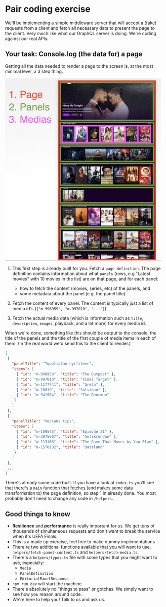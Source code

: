 # Pair coding exercise

We'll be implementing a simple middleware server that will accept a (fake) requests from a client and fetch all necessary data to present the page to the client. Very much like what our GraphQL server is doing. We're coding against our real APIs.

## Your task: Console.log (the data for) a page

Getting all the data needed to render a page to the screen is, at the most minimal level, a 3 step thing.

![Screenshot of C More](/docs/page-panel-medias.png)

1. This first step is already built for you. Fetch a `page definition`. The page definition contains information about what `panels` (rows, e.g "Latest movies" with 10 movies in the list) are on that page, and for each panel:

   - how to fetch the content (movies, series, etc) of the panels, and
   - some metadata about the panel (e.g. the panel title).

2. Fetch the content of every panel. The content is typically just a list of media id's (`["m-996959", "m-997010", "..."]`).
3. Fetch the actual media data (which is information such as `title`, `description`, `images`, playback, and a lot more) for every media id.

When we're done, something like this should be output to the console, the title of the panels and the title of the first couple of media items in each of them. (In the real world we'd send this to the client to render.)

```json
[
 {
   "panelTitle": "Topplistan hyrfilmer",
   "items": [
     { "id": "m-996959", "title": "The Outpost" },
     { "id": "m-997010", "title": "Final Target" },
     { "id": "m-1177741", "title": "Greta" },
     { "id": "m-28819", "title": "Solsidan" },
     { "id": "m-941904", "title": "The Doorman"
    }
   ]
 },
 {
   "panelTitle": "Veckans tips",
   "items": [
     { "id": "m-109576", "title": "Episode 21" },
     { "id": "m-3975607", "title": "Antikrundan" },
     { "id": "m-113168", "title": "The Game That Moves As You Play" },
     { "id": "m-1578182", "title": "Dataland"
    }
   ]
 },
 ...
]
```

There's already some code built. If you have a look at `index.ts` you'll see that there's a `main` function that fetches (and makes some data transformation to) the page definition, so step 1 in already done. You most probably don't need to change any code in `/helpers`.

## Good things to know

- **Resilience** and **performance** is really important for us. We get tens of thousands of simultaneous requests and don't want to break the service when it's UEFA Finals.
- This is a made up exercise, feel free to make dummy implementations
- There're two additional functions available that you will want to use, `helpers/fetch-panel-content.ts` and `helpers/fetch-media.ts`.
- There's a `helpers/types.ts` file with some types that you might want to use, especially:
  - `Media`
  - `PanelDefinition`
  - `EditorialPanelResponse`
- `npm run dev` will start the machine
- There's absolutely no "things to pass" or gotchas. We simply want to see how you reason around code.
- We're here to help you! Talk to us and ask us.
